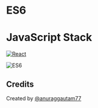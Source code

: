 # ES6 
 

# JavaScript Stack 
 
[![React](https://raw.githubusercontent.com/anuraggautam77/MERN-socketio-chat-example/master/client/public/img/techstack/react.png)](https://facebook.github.io/react/)

![ES6](https://youvcodedotcom.files.wordpress.com/2018/06/es6.png)

 
 

 ## Credits

Created by [@anuraggautam77](http://anuraggautam77.github.io)
 




 

